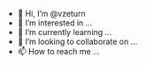 - 👋 Hi, I’m @vzeturn
- 👀 I’m interested in ...
- 🌱 I’m currently learning ...
- 💞️ I’m looking to collaborate on ...
- 📫 How to reach me ...

<!---
vzeturn/vzeturn is a ✨ special ✨ repository because its `README.md` (this file) appears on your GitHub profile.
You can click the Preview link to take a look at your changes.
--->
